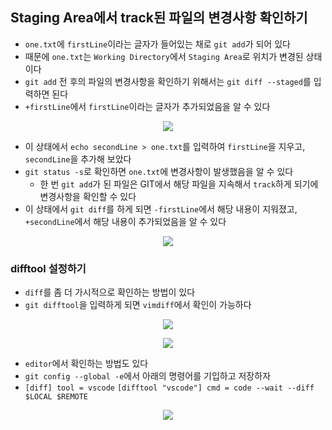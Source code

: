 ## Staging Area에서 track된 파일의 변경사항 확인하기
- `one.txt`에 `firstLine`이라는 글자가 들어있는 채로 `git add`가 되어 있다
- 때문에 `one.txt`는 `Working Directory`에서 `Staging Area`로 위치가 변경된 상태이다
- `git add` 전 후의 파일의 변경사항을 확인하기 위해서는 `git diff --staged`를 입력하면 된다
- `+firstLine`에서 `firstLine`이라는 글자가 추가되었음을 알 수 있다
<p align = "center"><img src = "https://github.com/sustainable-git/GIT/blob/main/imageFiles/12-git-diff-staged.jpg?raw=true"/></p>

- 이 상태에서 `echo secondLine > one.txt`를 입력하여 `firstLine`을 지우고, `secondLine`을 추가해 보았다
- `git status -s`로 확인하면 `one.txt`에 변경사항이 발생했음을 알 수 있다
  - 한 번 `git add`가 된 파일은 GIT에서 해당 파일을 지속해서 `track`하게 되기에 변경사항을 확인할 수 있다
- 이 상태에서 `git diff`를 하게 되면 `-firstLine`에서 해당 내용이 지워졌고, `+secondLine`에서 해당 내용이 추가되었음을 알 수 있다
<p align = "center"><img src = "https://github.com/sustainable-git/GIT/blob/main/imageFiles/13-git-diff.jpg?raw=true"/></p>

### difftool 설정하기
- `diff`를 좀 더 가시적으로 확인하는 방법이 있다
- `git difftool`을 입력하게 되면 `vimdiff`에서 확인이 가능하다
<p align = "center"><img src = "https://github.com/sustainable-git/GIT/blob/main/imageFiles/14-difftool.jpg?raw=true"/></p>
<p align = "center"><img src = "https://github.com/sustainable-git/GIT/blob/main/imageFiles/15-difftool-vim.jpg?raw=true"/></p>

- `editor`에서 확인하는 방법도 있다
- `git config --global -e`에서 아래의 명령어를 기입하고 저장하자
- `[diff] tool = vscode` `[difftool "vscode"] cmd = code --wait --diff $LOCAL $REMOTE`
<p align = "center"><img src = "https://github.com/sustainable-git/GIT/blob/main/imageFiles/16-difftool-vscode.jpg?raw=true"/></p>

